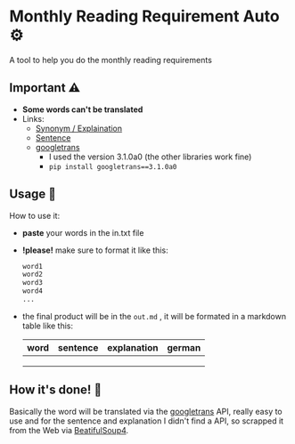 # Monthly Reading Requirement Auto ⚙️

 A tool to help you do the monthly reading requirements



## Important ⚠️

+ **Some words can't be translated**
+ Links:
  + [Synonym / Explaination](thesaurus.yourdictionary.com/)
  + [Sentence](https://sentence.yourdictionary.com/)
  + [googletrans](https://pypi.org/project/googletrans/)
    + I used the version 3.1.0a0 (the other libraries work fine)
    + `pip install googletrans==3.1.0a0`



## Usage 📝

How to use it:

+ **paste** your words in the in.txt file

+ **!please!** make sure to format it like this:

  ```txt 
  word1
  word2
  word3
  word4
  ...
  ```

+ the final product will be in the `out.md` , it will be formated in a markdown table like this:

  | word | sentence | explanation | german |
  | ---- | -------- | ----------- | ------ |
  |      |          |             |        |
  |      |          |             |        |
  |      |          |             |        |



## How it's done! 💽

Basically the word will be translated via the [googletrans](https://pypi.org/project/googletrans/) API, really easy to use and for the sentence and explanation I didn't find a API, so scrapped it from the Web via [BeatifulSoup4](https://pypi.org/project/beautifulsoup4/). 
